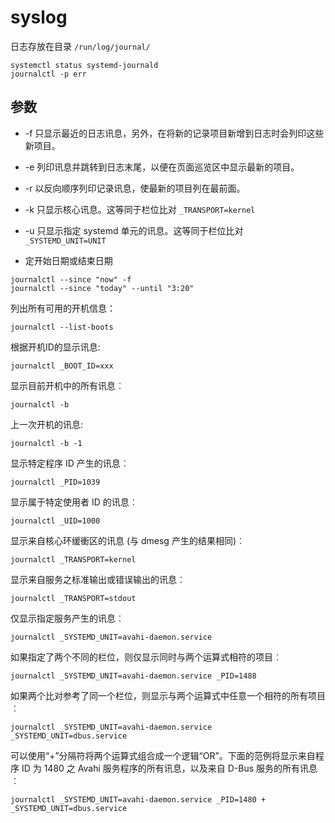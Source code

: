 # syslog 

日志存放在目录 `/run/log/journal/`
```shell
systemctl status systemd-journald
journalctl -p err
```

## 参数

- -f
只显示最近的日志讯息，另外，在将新的记录项目新增到日志时会列印这些新项目。

- -e
列印讯息并跳转到日志末尾，以便在页面巡览区中显示最新的项目。

- -r
以反向顺序列印记录讯息，使最新的项目列在最前面。

- -k
只显示核心讯息。这等同于栏位比对 `_TRANSPORT=kernel`

- -u
只显示指定 systemd 单元的讯息。这等同于栏位比对 `_SYSTEMD_UNIT=UNIT`

* 定开始日期或结束日期
```shell
journalctl --since "now" -f
journalctl --since "today" --until "3:20"
```

列出所有可用的开机信息：
```shell
journalctl --list-boots
```
根据开机ID的显示讯息:
```shell
journalctl _BOOT_ID=xxx
```

显示目前开机中的所有讯息︰
```shell
journalctl -b
```
上一次开机的讯息:
```shell
journalctl -b -1
```

显示特定程序 ID 产生的讯息︰
```shell
journalctl _PID=1039
```

显示属于特定使用者 ID 的讯息︰
```shell
journalctl _UID=1000
```
显示来自核心环缓衝区的讯息 (与 dmesg 产生的结果相同)︰
```shell
journalctl _TRANSPORT=kernel
```
显示来自服务之标准输出或错误输出的讯息︰
```shell
journalctl _TRANSPORT=stdout
```
仅显示指定服务产生的讯息︰
```shell
journalctl _SYSTEMD_UNIT=avahi-daemon.service
```
如果指定了两个不同的栏位，则仅显示同时与两个运算式相符的项目︰
```shell
journalctl _SYSTEMD_UNIT=avahi-daemon.service _PID=1488
```
如果两个比对参考了同一个栏位，则显示与两个运算式中任意一个相符的所有项目︰
```shell
journalctl _SYSTEMD_UNIT=avahi-daemon.service _SYSTEMD_UNIT=dbus.service
```
可以使用“+”分隔符将两个运算式组合成一个逻辑“OR”。下面的范例将显示来自程序 ID 为 1480 之 Avahi 服务程序的所有讯息，以及来自 D-Bus 服务的所有讯息︰
```shell
journalctl _SYSTEMD_UNIT=avahi-daemon.service _PID=1480 + _SYSTEMD_UNIT=dbus.service
```
